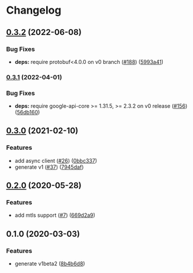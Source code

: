 # Changelog

## [0.3.2](https://github.com/googleapis/python-memcache/compare/v0.3.1...v0.3.2) (2022-06-08)


### Bug Fixes

* **deps:** require protobuf<4.0.0 on v0 branch ([#188](https://github.com/googleapis/python-memcache/issues/188)) ([5993a41](https://github.com/googleapis/python-memcache/commit/5993a41fc8c90435653722ac4ef3ef2845659927))

### [0.3.1](https://github.com/googleapis/python-memcache/compare/v0.3.0...v0.3.1) (2022-04-01)


### Bug Fixes

* **deps:** require google-api-core >= 1.31.5, >= 2.3.2 on v0 release ([#156](https://github.com/googleapis/python-memcache/issues/156)) ([56db160](https://github.com/googleapis/python-memcache/commit/56db16013211829bbddd19fd7fd68dd4c74ec6d3))

## [0.3.0](https://www.github.com/googleapis/python-memcache/compare/v0.2.0...v0.3.0) (2021-02-10)


### Features

* add async client ([#26](https://www.github.com/googleapis/python-memcache/issues/26)) ([0bbc337](https://www.github.com/googleapis/python-memcache/commit/0bbc337594e2a44c51a5b372670d72499592e2e0))
* generate v1 ([#37](https://www.github.com/googleapis/python-memcache/issues/37)) ([7945daf](https://www.github.com/googleapis/python-memcache/commit/7945dafbbee1b21efc733e079044db77e880a10a))

## [0.2.0](https://www.github.com/googleapis/python-memcache/compare/v0.1.0...v0.2.0) (2020-05-28)


### Features

* add mtls support ([#7](https://www.github.com/googleapis/python-memcache/issues/7)) ([669d2a9](https://www.github.com/googleapis/python-memcache/commit/669d2a985877971fb6c1eb0ad97806fbcfcc7399))

## 0.1.0 (2020-03-03)


### Features

* generate v1beta2 ([8b4b6d8](https://www.github.com/googleapis/python-memcache/commit/8b4b6d888b5181deedc87436165e1ed327fe26f5))
